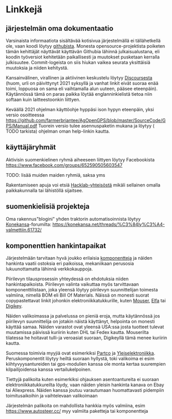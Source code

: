 # Linkkejä

## järjestelmän oma dokumentaatio

Varsinaista informaatiota sisältävää kotisivua järjestelmällä ei tällähetkellä ole, vaan koodi löytyy [githubista](https://github.com/farmerbriantee/AgOpenGPS). Monesta opensource-projektista poiketen tämän kehittäjät näyttävät käyttävän Githubia lähinnä julkaisualustana, eli koodin työversiot kehitetään paikallisesti ja muutokset pusketaan kerralla julkisuutee. Commit-logeista on siis hiukan vaikea seurata yksittäisiä muutoksia ja niiden kehitystä.

Kansainvälinen, virallinen ja aktiivinen keskustelu löytyy [Discoursesta](https://discourse.agopengps.com/) (huom, urli on päivittynyt 2021 syksyllä ja vanhat linkit eivät suoraa enää toimi, loppuosa on sama eli vaihtamalla alun uuteen, pääsee eteenpäin). Käytännössä tämä on paras paikka löytää englanninkielistä tietoa niin softaan kuin laitteestoonkin liittyen.

Keväällä 2021 ohjelman käyttöohje hyppäsi ison hypyn eteenpäin, yksi versio osoitteessa https://github.com/farmerbriantee/AgOpenGPS/blob/master/SourceCode/GPS/Manual.pdf
Tuorein versio tulee asennuspaketin mukana ja löytyy ( TODO tarkista) ohjelman oman help-linkin kautta.


## käyttäjäryhmät

Aktivisin suomenkielinen ryhmä aiheeseen liittyen löytyy Facebookista https://www.facebook.com/groups/652590505603547

TODO: lisää muiden maiden ryhmiä, saksa yms

Rakentamiseen apuja voi etsiä [Hacklab-yhteisöstä](https://hacklab.fi/) mikäli sellainen omalla paikkakunnalla tai lähistöllä sijaitsee.

## suomenkielisiä projekteja

Oma rakennus"blogini" yhden traktorin automatisoinnista löytyy [Konekansa](https://konekansa.net/)-forumilta:  https://konekansa.net/threads/%C3%84ly%C3%A4-valmettiin.61732/

## komponenttien hankintapaikat

Järjestelmään tarvitaan hyvä joukko erilaisia [komponentteja](osat.md) ja näiden hankinta vaatii ostoksia eri paikoissa, mekaniikaan perusosia lukuunottamatta lähinnä verkkokauppoja.

Piirilevyn tilausprosessin yhteydessä on ehdotuksia niiden hankintapaikoista. Piirilevyn valinta vaikuttaa myös tarvittavaan komponenttilistaan, joka yleensä löytyy piirilevyn suunnittelijan toimesta valmiina, nimellä BOM eli Bill Of Materials. Näissä on monesti suorat copypastettavat linkit johonkin elektroniikkatukkurille, kuten [Mouser](https://www.mouser.fi/), [Elfa](https://www.elfadistrelec.fi/) tai [Digikey](https://www.digikey.fi/).

Näiden valikoimassa ja palvelussa on pieniä eroja, mutta käytännössä jos piirilevyn suunnittelija on jotakin näistä käyttänyt, helpointa on monesti käyttää samaa. Näiden varastot ovat yleensä USA:ssa josta tuotteet tulevat muutamissa päivissä kuriirin kuten DHL tai Fedex kautta. Mouserilta tilatessa he hoitavat tulli-ja veroasiat suoraan, Digikeyllä tämä menee kuriirin kautta.

Suomessa toimivia myyjiä ovat esimerkiksi [Partco](https://www.partco.fi/fi/) ja [Yleiselektroniikka](https://www.yeint.fi/). Peruskomponentit löytyy heiltä suoraan hyllystä, toki valikoima ei esim kiihtyvyysantureiden tai gps-modulien kanssa ole monta kertaa suurempien kilpailijoidensa kanssa vertailukelpoinen.

Tiettyjä palikoita kuten esimerkiksi ohjauksen asentoantureita ei suoraan elektroniikkatukkureilta löydy, vaan näiden yleisin hankinta kanava on Ebay tai Aliexpress. Näiden kanssa joutuu varautumaan huomattavasti pidempiin toimitusaikoihin ja vaihtelevaan valikoimaan

Järjestelmän palikoita on mahdollista hankkia myös valmiina, esim https://www.autosteer.cc/ myy valmiita paketteja tai komponentteja
